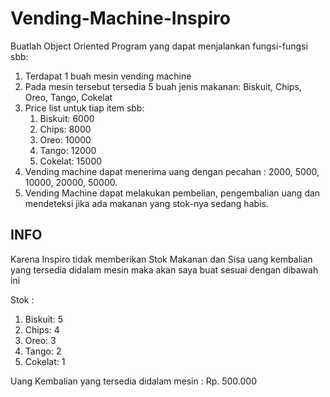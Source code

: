 # Vending-Machine-Inspiro

Buatlah Object Oriented Program yang dapat menjalankan fungsi-fungsi sbb:
1. Terdapat 1 buah mesin vending machine
2. Pada mesin tersebut tersedia 5 buah jenis makanan: Biskuit, Chips, Oreo, Tango, Cokelat
3. Price list untuk tiap item sbb:
   1)  Biskuit: 6000
   2)  Chips: 8000
   3)  Oreo: 10000
   4)  Tango: 12000
   5)  Cokelat: 15000
4. Vending machine dapat menerima uang dengan pecahan : 2000, 5000, 10000, 20000, 50000.
5. Vending Machine dapat melakukan pembelian, pengembalian uang dan mendeteksi jika ada makanan yang stok-nya sedang habis.

## INFO
Karena Inspiro tidak memberikan Stok Makanan dan Sisa uang kembalian yang tersedia didalam mesin maka akan saya buat sesuai dengan dibawah ini

Stok :
   1)  Biskuit: 5
   2)  Chips: 4
   3)  Oreo: 3
   4)  Tango: 2
   5)  Cokelat: 1
   
Uang Kembalian yang tersedia didalam mesin : Rp. 500.000
